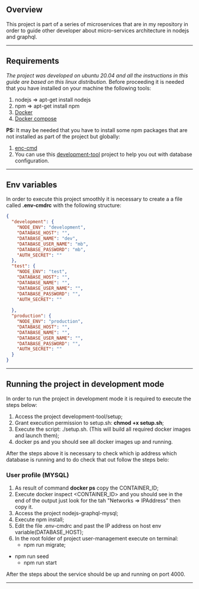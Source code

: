 ## Overview

This project is part of a series of microservices that are in my repository in order to guide other developer about micro-services architecture in nodejs and graphql.

---

## Requirements

*The project was developed on ubuntu 20.04 and all the instructions in this guide are based on this linux distribution.*
Before proceeding it is needed that you have installed on your machine the following tools:

1. nodejs => apt-get install nodejs
2. npm => apt-get install npm
3. [Docker](https://docs.docker.com/engine/install/ubuntu/)
4. [Docker compose](https://docs.docker.com/compose/install/)

**PS:** It may be needed that you have to install some npm packages that are not installed as part of the project but globally:

1. [enc-cmd](https://www.npmjs.com/package/env-cmd)
2. You can use this [development-tool](https://github.com/webbiko/development-tool) project to help you out with database configuration.

---

## Env variables

In order to execute this project smoothly it is necessary to create a a file called **.env-cmdrc** with the following structure:

```json
{
  "development": {
    "NODE_ENV": "development",
    "DATABASE_HOST": "",
    "DATABASE_NAME": "dev",
    "DATABASE_USER_NAME": "mb",
    "DATABASE_PASSWORD": "mb",
    "AUTH_SECRET": ""
  },
  "test": {
    "NODE_ENV": "test",
    "DATABASE_HOST": "",
    "DATABASE_NAME": "",
    "DATABASE_USER_NAME": "",
    "DATABASE_PASSWORD": "",
    "AUTH_SECRET": ""
    
  },
  "production": {
    "NODE_ENV": "production",
    "DATABASE_HOST": "",
    "DATABASE_NAME": "",
    "DATABASE_USER_NAME": "",
    "DATABASE_PASSWORD": "",
    "AUTH_SECRET": ""
  }
}

```
---

## Running the project in development mode

In order to run the project in development mode it is required to execute the steps below:

1. Access the project development-tool/setup;
2. Grant execution permission to setup.sh: **chmod +x setup.sh**;
3. Execute the script: ./setup.sh. (This will build all required docker images and launch them);
4. docker ps and you should see all docker images up and running.

After the steps above it is necessary to check which ip address which database is running and to do check that out follow the steps belo:

### User profile (MYSQL)
1. As result of command **docker ps** copy the CONTAINER_ID;
2. Execute docker inspect <CONTAINER_ID> and you should see in the end of the output just look for the tah "Networks => IPAddress" then copy it.
3. Access the project nodejs-graphql-mysql;
4. Execute npm install;
5. Edit the file .env-cmdrc and past the IP address on host env variable(DATABASE_HOST);
6. In the root folder of project user-management execute on terminal:
	- npm run migrate;
  - npm run seed
	- npm run start

After the steps about the service should be up and running on port 4000.

---
